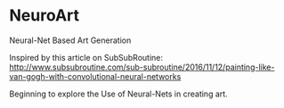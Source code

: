 # NeuroArt
Neural-Net Based Art Generation

Inspired by this article on SubSubRoutine: http://www.subsubroutine.com/sub-subroutine/2016/11/12/painting-like-van-gogh-with-convolutional-neural-networks

Beginning to explore the Use of Neural-Nets in creating art. 
